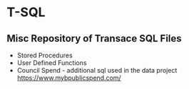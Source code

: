 # T-SQL
## Misc Repository of Transace SQL Files
- Stored Procedures
- User Defined Functions
- Council Spend - additional sql used in the data project https://www.mybpublicspend.com/

